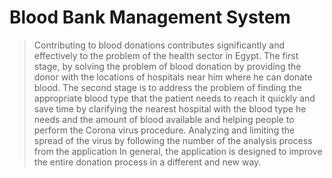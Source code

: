 # Blood Bank Management System

> Contributing to blood donations contributes significantly and effectively to the problem of the health sector in Egypt. The first stage, by solving the
> problem of blood donation by providing the donor with the locations of hospitals near him where he can donate blood. The second stage is to address the
> problem of finding the appropriate blood type that the patient needs to reach it quickly and save time by clarifying the nearest hospital with the blood
> type he needs and the amount of blood available and helping people to perform the Corona virus procedure. Analyzing and limiting the spread of the virus
> by following the number of the analysis process from the application In general, the application is designed to improve the entire donation process in a different and new way. 
